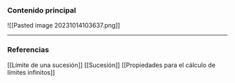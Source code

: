 ### Contenido principal

![[Pasted image 20231014103637.png]]


--- 
### Referencias
[[Límite de una sucesión]]
[[Sucesión]]
[[Propiedades para el cálculo de límites infinitos]]